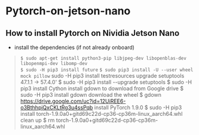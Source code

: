 # Pytorch-on-jetson-nano
## How to install Pytorch on Nividia Jetson Nano
* install the dependencies (if not already onboard) 
> ```$ sudo apt-get install python3-pip libjpeg-dev libopenblas-dev libopenmpi-dev libomp-dev ```  
> ``` $ sudo -H pip3 install future ```
>``` $ sudo pip3 install -U --user wheel mock pillow ```
 sudo -H pip3 install testresources
 upgrade setuptools 47.1.1 -> 57.4.0'
$ sudo -H pip3 install --upgrade setuptools
$ sudo -H pip3 install Cython
 install gdown to download from Google drive
$ sudo -H pip3 install gdown
 download the wheel
$ gdown https://drive.google.com/uc?id=12UiREE6-o3BthhpjQxCKLtRg3u4ssPqb
 install PyTorch 1.9.0
$ sudo -H pip3 install torch-1.9.0a0+gitd69c22d-cp36-cp36m-linux_aarch64.whl
 clean up
$ rm torch-1.9.0a0+gitd69c22d-cp36-cp36m-linux_aarch64.whl
